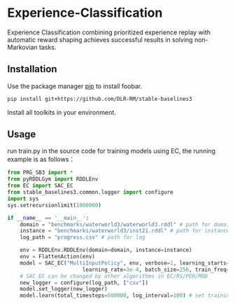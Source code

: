 # Experience-Classification
Experience Classification combining prioritized experience replay with automatic reward shaping achieves successful results in solving non-Markovian tasks.

## Installation

Use the package manager [pip](https://pip.pypa.io/en/stable/) to install foobar.

```bash
pip install git+https://github.com/DLR-RM/stable-baselines3
```
Install all toolkits in your environment.

## Usage
run train.py in the source code for training models using EC, the running example is as follows：
```python
from PRG_SB3 import *
from pyRDDLGym import RDDLEnv
from EC import SAC_EC
from stable_baselines3.common.logger import configure
import sys
sys.setrecursionlimit(1000000)

if __name__ == '__main__':
    domain = "benchmarks/waterworld3/waterworld3.rddl" # path for domain
    instance = "benchmarks/waterworld3/inst21.rddl" # path for instance
    log_path = "progress.csv" # path for log

    env = RDDLEnv.RDDLEnv(domain=domain, instance=instance)
    env = FlattenAction(env)
    model = SAC_EC("MultiInputPolicy", env, verbose=1, learning_starts=1000,
                        learning_rate=3e-4, batch_size=256, train_freq=1, device='cpu')  
    # SAC_EC can be changed by other algorithms in EC/RS/PER/MOD 
    new_logger = configure(log_path, ["csv"])
    model.set_logger(new_logger)
    model.learn(total_timesteps=500000, log_interval=100) # set training steps and log interval
```
